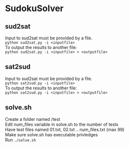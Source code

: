 # SudokuSolver

## sud2sat
Input to sud2sat must be provided by a file.\
`python sud2sat.py -i <inputfile>`\
To output the results to another file:\
`python sud2sat.py -i <inputfile> > <outputfile>`

## sat2sud
Input to sud2sat must be provided by a file.\
`python sat2sud.py -i <inputfile>`\
To output the results to another file:\
`python sat2sud.py -i <inputfile> > <outputfile>`

## solve.sh
Create a folder named /test\
Edit num_files variable in solve.sh to the number of tests\
Have test files named 01.txt, 02.txt .. num_files.txt (max 99)\
Make sure solve.sh has executable privledges\
Run `./solve.sh`
